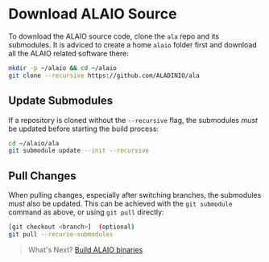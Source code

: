 # Download ALAIO Source

To download the ALAIO source code, clone the `ala` repo and its submodules. It is adviced to create a home `alaio` folder first and download all the ALAIO related software there:

```sh
mkdir -p ~/alaio && cd ~/alaio
git clone --recursive https://github.com/ALADINIO/ala
```

## Update Submodules

If a repository is cloned without the `--recursive` flag, the submodules *must* be updated before starting the build process:

```sh
cd ~/alaio/ala
git submodule update --init --recursive
```

## Pull Changes

When pulling changes, especially after switching branches, the submodules *must* also be updated. This can be achieved with the `git submodule` command as above, or using `git pull` directly:

```sh
[git checkout <branch>]  (optional)
git pull --recurse-submodules
```

> What's Next? [Build ALAIO binaries](02_build-alaio-binaries.md)

